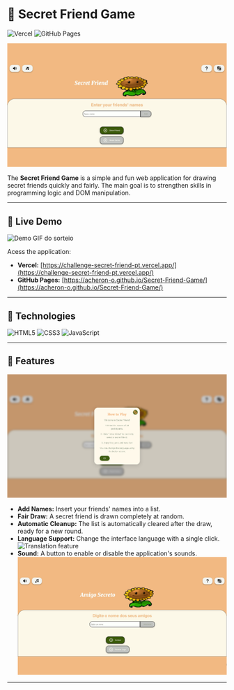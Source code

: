 # 🎁 Secret Friend Game

![Vercel](https://vercel.com/button)
![GitHub Pages](https://img.shields.io/badge/GitHub%20Pages-121013?style=for-the-badge&logo=github&logoColor=white)

![Main Screenshot do Secret Friend Game](https://raw.githubusercontent.com/Acheron-o/Secret-Friend-Game/main/readme-images/main-gif.gif)

The **Secret Friend Game** is a simple and fun web application for drawing secret friends quickly and fairly. The main goal is to strengthen skills in programming logic and DOM manipulation.

---
## 🚀 Live Demo

![Demo GIF do sorteio](https://raw.githubusercontent.com/Acheron-o/Secret-Friend-Game/main/assets/sorteio.gif)

Acess the application:

* **Vercel:** [https://challenge-secret-friend-pt.vercel.app/](https://challenge-secret-friend-pt.vercel.app/)
* **GitHub Pages:** [https://acheron-o.github.io/Secret-Friend-Game/](https://acheron-o.github.io/Secret-Friend-Game/)

---

## 🚀 Technologies

![HTML5](https://img.shields.io/badge/HTML5-E34F26?style=for-the-badge&logo=html5&logoColor=white)
![CSS3](https://img.shields.io/badge/CSS3-1572B6?style=for-the-badge&logo=css3&logoColor=white)
![JavaScript](https://img.shields.io/badge/JavaScript-F7DF1E?style=for-the-badge&logo=javascript&logoColor=black)

---

## 🌟 Features

![Modal How to Play](https://raw.githubusercontent.com/Acheron-o/Secret-Friend-Game/main/readme-images/guide-image.png)

- **Add Names:** Insert your friends' names into a list.
- **Fair Draw:** A secret friend is drawn completely at random.
- **Automatic Cleanup:** The list is automatically cleared after the draw, ready for a new round.
- **Language Support:** Change the interface language with a single click.
![Translation feature](https://raw.githubusercontent.com/Acheron-o/Secret-Friend-Game/main/readme-images/translation-gif.gif)
- **Sound:** A button to enable or disable the application's sounds.
![Modal How to Play](https://raw.githubusercontent.com/Acheron-o/Secret-Friend-Game/main/readme-images/sound-gif.gif)

---

